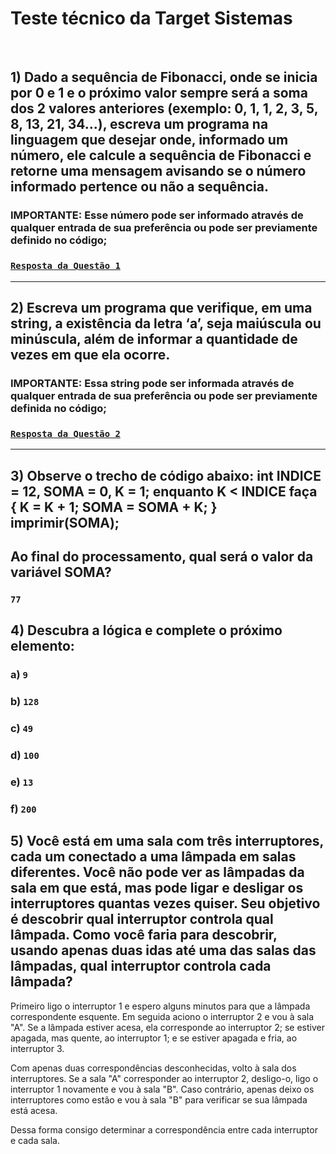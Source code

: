# Teste técnico da Target Sistemas
 
## 1) Dado a sequência de Fibonacci, onde se inicia por 0 e 1 e o próximo valor sempre será a soma dos 2 valores anteriores (exemplo: 0, 1, 1, 2, 3, 5, 8, 13, 21, 34...), escreva um programa na linguagem que desejar onde, informado um número, ele calcule a sequência de Fibonacci e retorne uma mensagem avisando se o número informado pertence ou não a sequência.
### **IMPORTANTE**: Esse número pode ser informado através de qualquer entrada de sua preferência ou pode ser previamente definido no código;
### [`Resposta da Questão 1`]()
---
## 2) Escreva um programa que verifique, em uma string, a existência da letra ‘a’, seja maiúscula ou minúscula, além de informar a quantidade de vezes em que ela ocorre.

### IMPORTANTE: Essa string pode ser informada através de qualquer entrada de sua preferência ou pode ser previamente definida no código;
### [`Resposta da Questão 2`]()
---
## 3) Observe o trecho de código abaixo: int INDICE = 12, SOMA = 0, K = 1; enquanto K < INDICE faça { K = K + 1; SOMA = SOMA + K; } imprimir(SOMA);

## Ao final do processamento, qual será o valor da variável SOMA?
### `77`

## 4) Descubra a lógica e complete o próximo elemento:
### a) `9`
### b) `128`
### c) `49`
### d) `100`
### e) `13`
### f) `200`


## 5) Você está em uma sala com três interruptores, cada um conectado a uma lâmpada em salas diferentes. Você não pode ver as lâmpadas da sala em que está, mas pode ligar e desligar os interruptores quantas vezes quiser. Seu objetivo é descobrir qual interruptor controla qual lâmpada. Como você faria para descobrir, usando apenas duas idas até uma das salas das lâmpadas, qual interruptor controla cada lâmpada?

Primeiro ligo o interruptor 1 e espero alguns minutos para que a lâmpada correspondente esquente. Em seguida aciono o interruptor 2 e vou à sala "A". Se a lâmpada estiver acesa, ela corresponde ao interruptor 2; se estiver apagada, mas quente, ao interruptor 1; e se estiver apagada e fria, ao interruptor 3.

Com apenas duas correspondências desconhecidas, volto à sala dos interruptores. Se a sala "A" corresponder ao interruptor 2, desligo-o, ligo o interruptor 1 novamente e vou à sala "B". Caso contrário, apenas deixo os interruptores como estão e vou à sala "B" para verificar se sua lâmpada está acesa.

Dessa forma consigo determinar a correspondência entre cada interruptor e cada sala.
